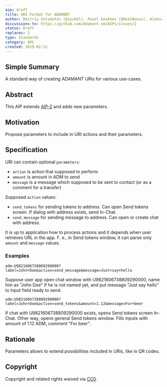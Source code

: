 ```yaml
---
aip: draft
title: URI Format for ADAMANT
author: Dmitriy Soloduhin (@zyuhel), Pavel Anokhov (@RealBonus), Aleksei Lebedev
discussions-to: https://github.com/Adamant-im/AIPs/issues/2
status: Draft
replaces: 2
type: Standards
category: ARC
created: 2019-02-12
---
```


<!--You can leave these HTML comments in your merged AIP and delete the visible duplicate text guides, they will not appear and may be helpful to refer to if you edit it again. This is the suggested template for new AIPs. Note that an AIP number will be assigned by an editor. When opening a pull request to submit your AIP, please use an abbreviated title in the filename, `aip-draft_title_abbrev.md`. The title should be 44 characters or less.-->

## Simple Summary
A standard way of creating ADAMANT URIs for various use-cases.

## Abstract
<!--A short (~200 word) description of the technical issue being addressed.-->
This AIP extends [AIP-2](https://aips.adamant.im/AIPS/aip-2) and adds new parameters.

## Motivation
<!--The motivation is critical for AIPs that want to change the protocol. It should clearly explain why the existing protocol specification is inadequate to address the problem that the AIP solves. AIP submissions without sufficient motivation may be rejected outright.-->
Propose parameters to include in URI actions and their parameters.

## Specification

URI can contain optional `parameters`:
- `action` is action that supposed to perform
- `amount` is amount in ADM to send
- `message` is a message which supposed to be sent to contact (or as a comment for a transfer)

Supposed `action` values:
- `send_tokens` for sending tokens to address. Can open Send tokens screen. If dialog with address exists, send In-Chat. 
- `send_message` for sending message to address. Can open or create chat with address.

It is up to application how to process actions and it depends when user retrieves URL in the app. F. e., in Send tokens window, it can parse only `amount` and `message` values.

### Examples

```
adm:U9821606738809290000?label=John+Doe&action=send_message&message=Just+say+hello
```
Suppose user app open chat window with U9821606738809290000, name him as "John Doe" if he is not named yet, and put message "Just say hello" to input field ready to send. 

```
adm:U9821606738809290000?label=John+Doe&action=send_tokens&amount=1.12&message=For+beer
```
If chat with U9821606738809290000 exists, opens Send tokens screen In-Chat. Other way, opens general Send tokens window. Fills inputs with amount of 1.12 ADM, comment "For beer". 

## Rationale
<!--The rationale fleshes out the specification by describing what motivated the design and why particular design decisions were made. It should describe alternate designs that were considered and related work, e.g. how the feature is supported in other languages. The rationale may also provide evidence of consensus within the community, and should discuss important objections or concerns raised during discussion.-->
Parameters allows to extend possibilities included in URIs, like in QR codes.


## Copyright
Copyright and related rights waived via [CC0](https://creativecommons.org/publicdomain/zero/1.0/).
